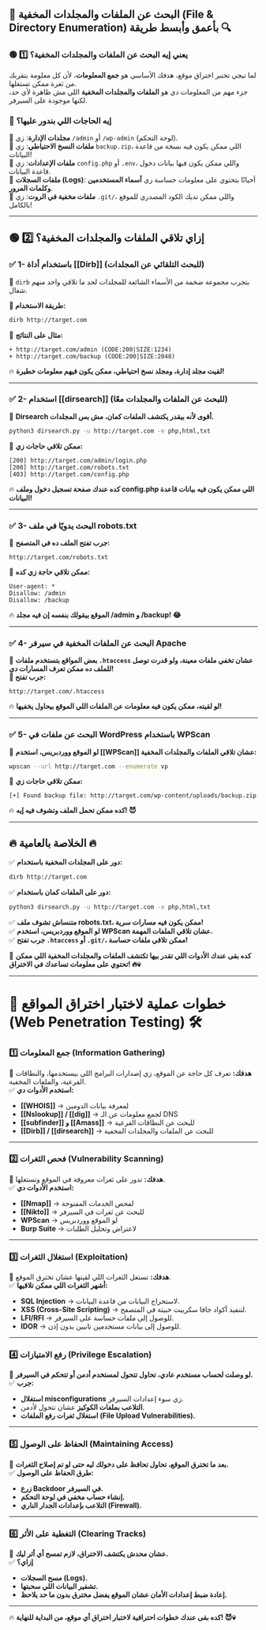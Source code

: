 ## **📌 البحث عن الملفات والمجلدات المخفية (File & Directory Enumeration) بأعمق وأبسط طريقة 🔍**

### **🟢 1️⃣ يعني إيه البحث عن الملفات والمجلدات المخفية؟**

لما تيجي تختبر اختراق موقع، هدفك الأساسي هو **جمع المعلومات**، لأن كل معلومة بتقربك من ثغرة ممكن تستغلها.  
جزء مهم من المعلومات دي هو **الملفات والمجلدات المخفية** اللي مش ظاهرة لأي حد، لكنها موجودة على السيرفر.

### **🔎 إيه الحاجات اللي بندور عليها؟**

📌 **مجلدات الإدارة**: زي `/admin` أو `/wp-admin` (لوحة التحكم).  
📌 **ملفات النسخ الاحتياطي**: زي `backup.zip`، اللي ممكن يكون فيه نسخة من قاعدة البيانات!  
📌 **ملفات الإعدادات**: زي `config.php` أو `.env`، واللي ممكن يكون فيها بيانات دخول قاعدة البيانات.  
📌 **ملفات السجلات (Logs)**: أحيانًا بتحتوي على معلومات حساسة زي **أسماء المستخدمين وكلمات المرور**.  
📌 **ملفات مخفية في الروت**: زي `.git/`، واللي ممكن تديك الكود المصدري للموقع بالكامل!

---

## **🟢 2️⃣ إزاي تلاقي الملفات والمجلدات المخفية؟**

### ✅ **1- باستخدام أداة [[Dirb]] (للبحث التلقائي عن المجلدات)**

🔹 `dirb` بتجرب مجموعة ضخمة من الأسماء الشائعة للمجلدات لحد ما تلاقي واحد منهم شغال.

**📌 طريقة الاستخدام:**

```bash
dirb http://target.com
```

🎯 **مثال على النتائج:**

```
+ http://target.com/admin (CODE:200|SIZE:1234)
+ http://target.com/backup (CODE:200|SIZE:2048)
```

🔥 **لقيت مجلد إدارة، ومجلد نسخ احتياطي، ممكن يكون فيهم معلومات خطيرة!**

---

### ✅ **2- استخدام [[dirsearch]] (للبحث عن الملفات والمجلدات معًا)**

🔹 **Dirsearch أقوى لأنه بيقدر يكتشف الملفات كمان، مش بس المجلدات.**

```bash
python3 dirsearch.py -u http://target.com -e php,html,txt
```

🎯 **ممكن تلاقي حاجات زي:**

```
[200] http://target.com/admin/login.php
[200] http://target.com/robots.txt
[403] http://target.com/config.php
```

🔥 **كده عندك صفحة تسجيل دخول وملف config.php اللي ممكن يكون فيه بيانات قاعدة البيانات!**

---

### ✅ **3- البحث يدويًا في ملف robots.txt**

📌 **جرب تفتح الملف ده في المتصفح:**

```
http://target.com/robots.txt
```

🎯 **ممكن تلاقي حاجة زي كده:**

```
User-agent: *
Disallow: /admin
Disallow: /backup
```

🔥 **الموقع بيقولك بنفسه إن فيه مجلد /admin و /backup! 😂**

---

### ✅ **4- البحث عن الملفات المخفية في سيرفر Apache**

🔹 **بعض المواقع بتستخدم ملفات `.htaccess` عشان تخفي ملفات معينة، ولو قدرت توصل للملف ده ممكن تعرف المسارات دي!**  
**📌 جرب تفتح:**

```
http://target.com/.htaccess
```

🔥 **لو لقيته، ممكن يكون فيه معلومات عن الملفات اللي الموقع بيحاول يخفيها!**

---

### ✅ **5- البحث عن ملفات في WordPress باستخدام WPScan**

🔹 **لو الموقع ووردبريس، استخدم [[WPScan]] عشان تلاقي الملفات والمجلدات المخفية:**

```bash
wpscan --url http://target.com --enumerate vp
```

🎯 **ممكن تلاقي حاجات زي:**

```
[+] Found backup file: http://target.com/wp-content/uploads/backup.zip
```

🔥 **كده ممكن تحمل الملف وتشوف فيه إيه! 😈**

---

## **🔥 الخلاصة بالعامية 🔥**

✅ **دور على المجلدات المخفية باستخدام:**

```bash
dirb http://target.com
```

✅ **دور على الملفات كمان باستخدام:**

```bash
python3 dirsearch.py -u http://target.com -e php,html,txt
```

✅ **متنساش تشوف ملف robots.txt، ممكن يكون فيه مسارات سرية!**  
✅ **لو الموقع ووردبريس، استخدم WPScan عشان تلاقي الملفات المهمة.**  
✅ **جرب تفتح `.htaccess` أو `.git/`، ممكن تلاقي ملفات حساسة!**

🚀 **كده بقى عندك الأدوات اللي تقدر بيها تكتشف الملفات والمجلدات المخفية اللي ممكن تحتوي على معلومات تساعدك في الاختراق! 🔥💀**

---

# **📌 خطوات عملية لاختبار اختراق المواقع (Web Penetration Testing) 🛠️**

### **1️⃣ جمع المعلومات (Information Gathering)**

🔹 **هدفك:** تعرف كل حاجة عن الموقع، زي إصدارات البرامج اللي بيستخدمها، والنطاقات الفرعية، والملفات المخفية.  
✅ **استخدم الأدوات دي:**

- **[[WHOIS]]** → لمعرفة بيانات الدومين
- **[[Nslookup]] / [[dig]]** → لجمع معلومات عن الـ DNS
- **[[subfinder]] و [[Amass]]** → للبحث عن النطاقات الفرعية
- **[[Dirb]] / [[dirsearch]]** → للبحث عن الملفات والمجلدات المخفية

---

### **2️⃣ فحص الثغرات (Vulnerability Scanning)**

🔹 **هدفك:** تدور على ثغرات معروفة في الموقع وتستغلها.  
✅ **استخدم الأدوات دي:**

- **[[Nmap]]** → لفحص الخدمات المفتوحة
- **[[Nikto]]** → للبحث عن ثغرات في السيرفر
- **WPScan** → لو الموقع ووردبريس
- **Burp Suite** → لاعتراض وتحليل الطلبات

---

### **3️⃣ استغلال الثغرات (Exploitation)**

🔹 **هدفك:** تستغل الثغرات اللي لقيتها عشان تخترق الموقع.  
✅ **أشهر الثغرات اللي ممكن تلاقيها:**

- **SQL Injection** → لاستخراج البيانات من قاعدة البيانات.
- **XSS (Cross-Site Scripting)** → لتنفيذ أكواد جافا سكريبت خبيثة في المتصفح.
- **LFI/RFI** → للوصول إلى ملفات حساسة على السيرفر.
- **IDOR** → للوصول إلى بيانات مستخدمين تانيين بدون إذن.

---

### **4️⃣ رفع الامتيازات (Privilege Escalation)**

🔹 **لو وصلت لحساب مستخدم عادي، تحاول تتحول لمستخدم أدمن أو تتحكم في السيرفر.**  
✅ **جرب:**

- **استغلال misconfigurations** زي سوء إعدادات السيرفر.
- **التلاعب بملفات الكوكيز** عشان تتحول لأدمن.
- **استغلال ثغرات رفع الملفات (File Upload Vulnerabilities).**

---

### **5️⃣ الحفاظ على الوصول (Maintaining Access)**

🔹 **بعد ما تخترق الموقع، تحاول تحافظ على دخولك ليه حتى لو تم إصلاح الثغرات.**  
✅ **طرق الحفاظ على الوصول:**

- **زرع Backdoor في السيرفر.**
- **إنشاء حساب مخفي في لوحة التحكم.**
- **التلاعب بإعدادات الجدار الناري (Firewall).**

---

### **6️⃣ التغطية على الأثر (Clearing Tracks)**

🔹 **عشان محدش يكتشف الاختراق، لازم تمسح أي أثر ليك.**  
✅ **إزاي؟**

- **مسح السجلات (Logs).**
- **تشفير البيانات اللي سحبتها.**
- **إعادة ضبط إعدادات الأمان عشان الموقع يفضل مخترق بدون ما حد يلاحظ.**

---

🔥 **كده بقى عندك خطوات احترافية لاختبار اختراق أي موقع، من البداية للنهاية! 😈💀**